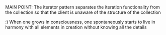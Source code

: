 MAIN POINT:
The iterator pattern separates the iteration functionality from the collection so that 
the client is unaware of the structure of the collection

:) When one grows in consciousness, one spontaneously starts to live in harmony
with all elements in creation without knowing all the details